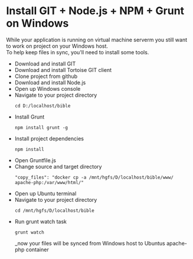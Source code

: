 # Install GIT + Node.js + NPM + Grunt on Windows

While your application is running on virtual machine serverm you still want to work on project on your Windows host. \
To help keep files in sync, you'll need to install some tools.

* Download and install GIT
* Download and install Tortoise GIT client
* Clone project from github
* Download and install Node.js
* Open up Windows console
* Navigate to your project directory
  ```
  cd D:/localhost/bible
  ```
* Install Grunt
  ```
  npm install grunt -g
  ```
* Install project dependencies
  ```
  npm install
  ```
* Open Gruntfile.js
* Change source and target directory
  ```
  "copy_files": "docker cp -a /mnt/hgfs/D/localhost/bible/www/ apache-php:/var/www/html/"
  ```
* Open up Ubuntu terminal
* Navigate to your project directory
  ```
  cd /mnt/hgfs/D/localhost/bible
  ```
* Run grunt watch task
  ```
  grunt watch
  ```
  _now your files will be synced from Windows host to Ubuntus apache-php container
